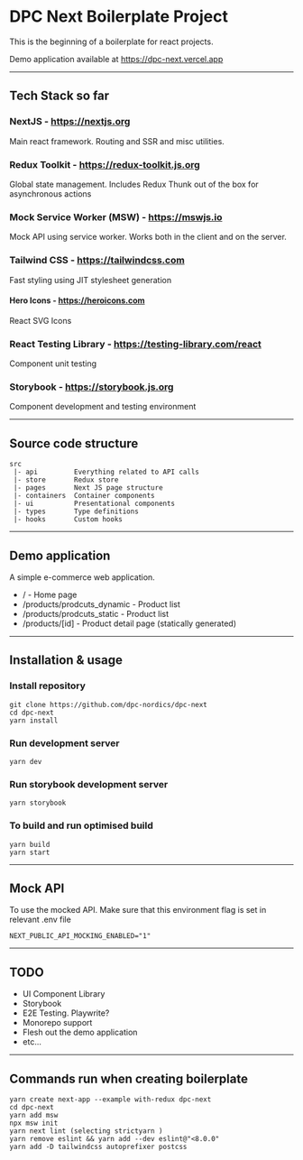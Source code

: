 # DPC Next Boilerplate Project

This is the beginning of a boilerplate for react projects. 

Demo application available at https://dpc-next.vercel.app

---

## Tech Stack so far

### **NextJS** - https://nextjs.org

Main react framework. Routing and SSR and misc utilities.

### **Redux Toolkit** - https://redux-toolkit.js.org

Global state management. Includes Redux Thunk out of the box for asynchronous actions

### **Mock Service Worker (MSW)** - https://mswjs.io

Mock API using service worker. Works both in the client and on the server.

### **Tailwind CSS** - https://tailwindcss.com

Fast styling using JIT stylesheet generation

#### **Hero Icons** - https://heroicons.com

React SVG Icons

### **React Testing Library** - https://testing-library.com/react

Component unit testing

### **Storybook** - https://storybook.js.org

Component development and testing environment

---

## Source code structure

```
src
 |- api         Everything related to API calls
 |- store       Redux store
 |- pages       Next JS page structure
 |- containers  Container components
 |- ui          Presentational components
 |- types       Type definitions
 |- hooks       Custom hooks

```

---

## Demo application

A simple e-commerce web application.

- / - Home page
- /products/prodcuts_dynamic - Product list
- /products/prodcuts_static - Product list
- /products/[id] - Product detail page (statically generated)

---

## Installation & usage

### Install repository

```
git clone https://github.com/dpc-nordics/dpc-next
cd dpc-next
yarn install
```

### Run development server

```
yarn dev
```

### Run storybook development server

```
yarn storybook
```

### To build and run optimised build

```
yarn build
yarn start
```

---

## Mock API

To use the mocked API. Make sure that this environment flag is set in relevant .env file

```
NEXT_PUBLIC_API_MOCKING_ENABLED="1"
```

---

## TODO

- UI Component Library
- Storybook
- E2E Testing. Playwrite?
- Monorepo support
- Flesh out the demo application
- etc...

---

## Commands run when creating boilerplate

```
yarn create next-app --example with-redux dpc-next
cd dpc-next
yarn add msw
npx msw init
yarn next lint (selecting strictyarn )
yarn remove eslint && yarn add --dev eslint@"<8.0.0"
yarn add -D tailwindcss autoprefixer postcss
```
